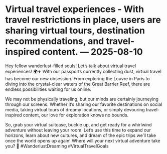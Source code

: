 # Virtual travel experiences - With travel restrictions in place, users are sharing virtual tours, destination recommendations, and travel-inspired content. — 2025-08-10

Hey fellow wanderlust-filled souls! Let’s talk about virtual travel experiences! 🌍✈️ With our passports currently collecting dust, virtual travel has become our new obsession. From exploring the Louvre in Paris to diving into the crystal-clear waters of the Great Barrier Reef, there are endless possibilities waiting for us online.

We may not be physically traveling, but our minds are certainly journeying through our screens. Whether it’s sharing our favorite destinations on social media, taking virtual tours of dreamy locations, or simply devouring travel-inspired content, our love for exploration knows no bounds.

So, grab your virtual suitcase, buckle up, and get ready for a whirlwind adventure without leaving your room. Let’s use this time to expand our horizons, learn about new cultures, and dream of the epic trips we’ll take once the world opens up again! Where will your next virtual adventure take you? 🌟 #WanderlustDreaming #VirtualTravelGoals